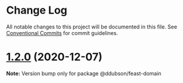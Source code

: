 # Change Log

All notable changes to this project will be documented in this file.
See [Conventional Commits](https://conventionalcommits.org) for commit guidelines.

# [1.2.0](https://github.com/ddubson/feast/compare/v1.1.0...v1.2.0) (2020-12-07)

**Note:** Version bump only for package @ddubson/feast-domain
